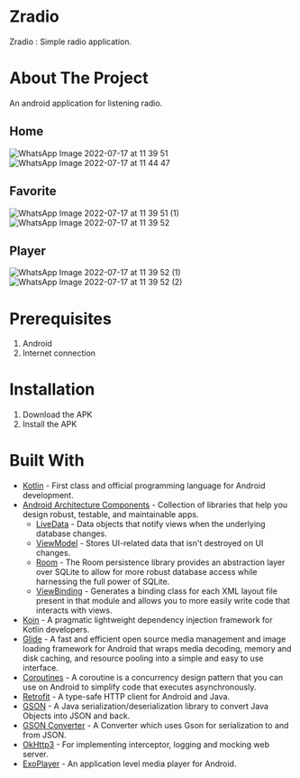 <!--
<br />
<p align="center">
  <a href="#">
    <img src="https://user-images.githubusercontent.com/64635497/179383549-5726e3d3-1f29-4483-8e50-07dde79c8704.png">
  </a>
</p>
<br>
-->

# Zradio
Zradio : Simple radio application.

# About The Project
An android application for listening radio.

## Home
![WhatsApp Image 2022-07-17 at 11 39 51](https://user-images.githubusercontent.com/64635497/179384271-0c490f14-bdf5-482e-b599-5ff4f432801e.jpeg)
![WhatsApp Image 2022-07-17 at 11 44 47](https://user-images.githubusercontent.com/64635497/179384289-c37cf63c-db33-4c91-a530-a2931b04ac36.jpeg)

## Favorite
![WhatsApp Image 2022-07-17 at 11 39 51 (1)](https://user-images.githubusercontent.com/64635497/179384293-878108fd-9140-41a3-8304-ad4bd73a54c0.jpeg)
![WhatsApp Image 2022-07-17 at 11 39 52](https://user-images.githubusercontent.com/64635497/179384294-11f28c79-13b1-4db5-ad5e-93ce8dfaecf0.jpeg)

## Player
![WhatsApp Image 2022-07-17 at 11 39 52 (1)](https://user-images.githubusercontent.com/64635497/179384298-b7bfdd69-d641-44a8-bd2d-b6d5b605ce70.jpeg)
![WhatsApp Image 2022-07-17 at 11 39 52 (2)](https://user-images.githubusercontent.com/64635497/179384299-2b77ff2f-aac5-4470-828e-6566d8b078d3.jpeg)

# Prerequisites
1. Android 
2. Internet connection
  
# Installation
1. Download the APK 
2. Install the APK

# Built With
- [Kotlin](https://kotlinlang.org/) - First class and official programming language for Android development.
- [Android Architecture Components](https://developer.android.com/topic/libraries/architecture) - Collection of libraries that help you design robust, testable, and maintainable apps.
  - [LiveData](https://developer.android.com/topic/libraries/architecture/livedata) - Data objects that notify views when the underlying database changes.
  - [ViewModel](https://developer.android.com/topic/libraries/architecture/viewmodel) - Stores UI-related data that isn't destroyed on UI changes.
  - [Room](https://developer.android.com/jetpack/androidx/releases/room) - The Room persistence library provides an abstraction layer over SQLite to allow for more robust database access while harnessing the full power of SQLite.
  - [ViewBinding](https://developer.android.com/topic/libraries/view-binding) - Generates a binding class for each XML layout file present in that module and allows you to more easily write code that interacts with views.
- [Koin](https://github.com/InsertKoinIO/koin) - A pragmatic lightweight dependency injection framework for Kotlin developers. 
- [Glide](https://github.com/bumptech/glide) - A fast and efficient open source media management and image loading framework for Android that wraps media decoding, memory and disk caching, and resource pooling into a simple and easy to use interface.
- [Coroutines](https://developer.android.com/kotlin/coroutines) - A coroutine is a concurrency design pattern that you can use on Android to simplify code that executes asynchronously.
- [Retrofit](https://square.github.io/retrofit/) - A type-safe HTTP client for Android and Java.
- [GSON](https://github.com/google/gson) - A Java serialization/deserialization library to convert Java Objects into JSON and back.
- [GSON Converter](https://github.com/square/retrofit/tree/master/retrofit-converters/gson) - A Converter which uses Gson for serialization to and from JSON.
- [OkHttp3](https://github.com/square/okhttp) -  For implementing interceptor, logging and mocking web server.
- [ExoPlayer](https://github.com/google/ExoPlayer) - An application level media player for Android.
